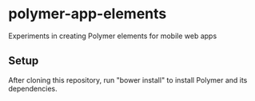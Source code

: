 polymer-app-elements
====================

Experiments in creating Polymer elements for mobile web apps

Setup
-----

After cloning this repository, run "bower install" to install Polymer and its
dependencies.
